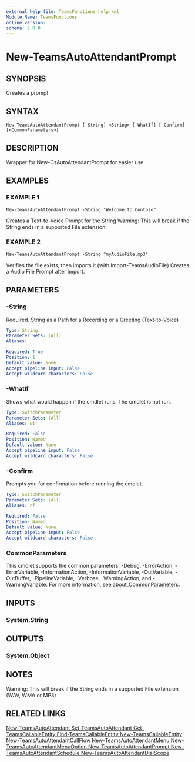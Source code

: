 ```yaml
---
external help file: TeamsFunctions-help.xml
Module Name: TeamsFunctions
online version:
schema: 2.0.0
---
```


# New-TeamsAutoAttendantPrompt

## SYNOPSIS
Creates a prompt

## SYNTAX

```
New-TeamsAutoAttendantPrompt [-String] <String> [-WhatIf] [-Confirm] [<CommonParameters>]
```

## DESCRIPTION
Wrapper for New-CsAutoAttendantPrompt for easier use

## EXAMPLES

### EXAMPLE 1
```
New-TeamsAutoAttendantPrompt -String "Welcome to Contoso"
```

Creates a Text-to-Voice Prompt for the String
Warning: This will break if the String ends in a supported File extension

### EXAMPLE 2
```
New-TeamsAutoAttendantPrompt -String "myAudioFile.mp3"
```

Verifies the file exists, then imports it (with Import-TeamsAudioFile)
Creates a Audio File Prompt after import.

## PARAMETERS

### -String
Required.
String as a Path for a Recording or a Greeting (Text-to-Voice)

```yaml
Type: String
Parameter Sets: (All)
Aliases:

Required: True
Position: 1
Default value: None
Accept pipeline input: False
Accept wildcard characters: False
```

### -WhatIf
Shows what would happen if the cmdlet runs.
The cmdlet is not run.

```yaml
Type: SwitchParameter
Parameter Sets: (All)
Aliases: wi

Required: False
Position: Named
Default value: None
Accept pipeline input: False
Accept wildcard characters: False
```

### -Confirm
Prompts you for confirmation before running the cmdlet.

```yaml
Type: SwitchParameter
Parameter Sets: (All)
Aliases: cf

Required: False
Position: Named
Default value: None
Accept pipeline input: False
Accept wildcard characters: False
```

### CommonParameters
This cmdlet supports the common parameters: -Debug, -ErrorAction, -ErrorVariable, -InformationAction, -InformationVariable, -OutVariable, -OutBuffer, -PipelineVariable, -Verbose, -WarningAction, and -WarningVariable. For more information, see [about_CommonParameters](http://go.microsoft.com/fwlink/?LinkID=113216).

## INPUTS

### System.String
## OUTPUTS

### System.Object
## NOTES
Warning: This will break if the String ends in a supported File extension (WAV, WMA or MP3)

## RELATED LINKS

[New-TeamsAutoAttendant
Set-TeamsAutoAttendant
Get-TeamsCallableEntity
Find-TeamsCallableEntity
New-TeamsCallableEntity
New-TeamsAutoAttendantCallFlow
New-TeamsAutoAttendantMenu
New-TeamsAutoAttendantMenuOption
New-TeamsAutoAttendantPrompt
New-TeamsAutoAttendantSchedule
New-TeamsAutoAttendantDialScope]()


